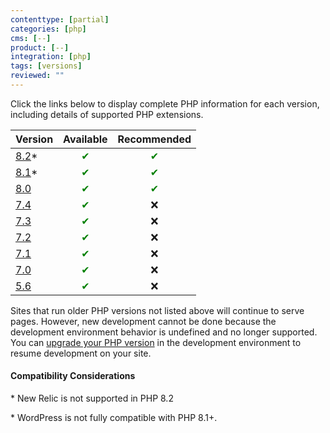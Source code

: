 ```yaml
---
contenttype: [partial]
categories: [php]
cms: [--]
product: [--]
integration: [php]
tags: [versions]
reviewed: ""
---
```


Click the links below to display complete PHP information for each version, including details of supported PHP extensions.

| Version                                          | Available   | Recommended |
| ------------------------------------------------ | :---------: | :---------: |
| [8.2](https://v82-php-info.pantheonsite.io/)\*   | <span style="color:green">✔</span>         | <span style="color:green">✔</span>           |
| [8.1](https://v81-php-info.pantheonsite.io/)\*   | <span style="color:green">✔</span>         | <span style="color:green">✔</span>           |
| [8.0](https://v80-php-info.pantheonsite.io/) | <span style="color:green">✔</span>         | <span style="color:green">✔</span>          |
| [7.4](https://v74-php-info.pantheonsite.io/)     | <span style="color:green">✔</span>         | ❌          |
| [7.3](https://v73-php-info.pantheonsite.io/)     | <span style="color:green">✔</span>         | ❌           |
| [7.2](https://v72-php-info.pantheonsite.io/)     | <span style="color:green">✔</span>         | ❌           |
| [7.1](https://v71-php-info.pantheonsite.io/)     | <span style="color:green">✔</span>          | ❌           |
| [7.0](https://v70-php-info.pantheonsite.io/)     | <span style="color:green">✔</span>         | ❌           |
| [5.6](https://v56-php-info.pantheonsite.io/)     | <span style="color:green">✔</span>         | ❌           |

Sites that run older PHP versions not listed above will continue to serve pages. However, new development cannot be done because the development environment behavior is undefined and no longer supported. You can [upgrade your PHP version](/guides/php/php-versions) in the development environment to resume development on your site.

#### Compatibility Considerations

\* New Relic is not supported in PHP 8.2

\* WordPress is not fully compatible with PHP 8.1+.


